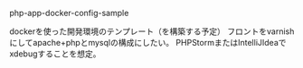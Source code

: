 php-app-docker-config-sample

dockerを使った開発環境のテンプレート（を構築する予定）
フロントをvarnishにしてapache+phpとmysqlの構成にしたい。
PHPStormまたはIntelliJIdeaでxdebugすることを想定。